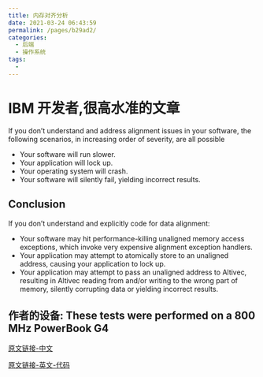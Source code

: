 ```yaml
---
title: 内存对齐分析
date: 2021-03-24 06:43:59
permalink: /pages/b29ad2/
categories:
  - 后端
  - 操作系统
tags:
  - 
---
```


# IBM 开发者,很高水准的文章


If you don’t understand and address alignment issues in your software, the following scenarios, in increasing order of severity, are all possible
* Your software will run slower.
* Your application will lock up.
* Your operating system will crash.
* Your software will silently fail, yielding incorrect results.





## Conclusion

If you don’t understand and explicitly code for data alignment:
* Your software may hit performance-killing unaligned memory access exceptions, which invoke very expensive alignment exception handlers.
* Your application may attempt to atomically store to an unaligned address, causing your application to lock up.
* Your application may attempt to pass an unaligned address to Altivec, resulting in Altivec reading from and/or writing to the wrong part of memory, silently corrupting data or yielding incorrect results.


## 作者的设备: These tests were performed on a 800 MHz PowerBook G4





[原文链接-中文](https://zhuanlan.zhihu.com/p/84387738)

[原文链接-英文-代码](https://developer.ibm.com/articles/pa-dalign/)

